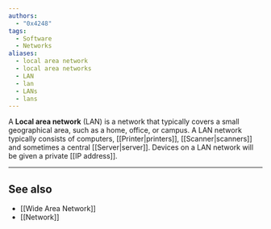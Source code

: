 ```yaml
---
authors:
  - "0x4248"
tags:
  - Software
  - Networks
aliases:
  - local area network
  - local area networks
  - LAN
  - lan
  - LANs
  - lans
---
```

A **Local area network** (LAN) is a network that typically covers a small geographical area, such as a home, office, or campus. A LAN network typically consists of computers, [[Printer|printers]], [[Scanner|scanners]] and sometimes a central [[Server|server]]. Devices on a LAN network will be given a private [[IP address]].

---
## See also
- [[Wide Area Network]]
- [[Network]]
